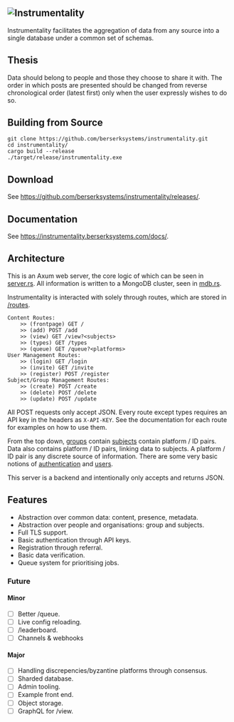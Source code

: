 ![Instrumentality](<https://instrumentality.berserksystems.com/header.png>)
---
Instrumentality facilitates the aggregation of data from any source into a single database under
a common set of schemas.

## Thesis
Data should belong to people and those they choose to share it with. The order in which posts are presented should be changed from reverse chronological order (latest first) only when the user expressly wishes to do so.

## Building from Source
```
git clone https://github.com/berserksystems/instrumentality.git
cd instrumentality/
cargo build --release
./target/release/instrumentality.exe
```

## Download
See <https://github.com/berserksystems/instrumentality/releases/>.

## Documentation
See <https://instrumentality.berserksystems.com/docs/>.

## Architecture
This is an Axum web server, the core logic of which can be seen in [server.rs](src/server.rs). All information is written to a MongoDB cluster, seen in [mdb.rs](src/mdb.rs). 

Instrumentality is interacted with solely through routes, which are stored in [/routes](/src/routes/). 
```
Content Routes:
    >> (frontpage) GET /
    >> (add) POST /add
    >> (view) GET /view?<subjects>
    >> (types) GET /types
    >> (queue) GET /queue?<platforms>
User Management Routes:
    >> (login) GET /login
    >> (invite) GET /invite
    >> (register) POST /register
Subject/Group Management Routes:
    >> (create) POST /create
    >> (delete) POST /delete
    >> (update) POST /update
```
All POST requests only accept JSON. Every route except types requires an API key in the headers as `X-API-KEY`. 
See the documentation for each route for examples on how to use them.

From the top down, [groups](src/group.rs) contain [subjects](src/subject.rs) contain platform / ID pairs. Data also contains platform / ID pairs, linking data to subjects. A platform / ID pair is any discrete source of information. There are some very basic notions of [authentication](src/key.rs) and [users](src/user.rs). 

This server is a backend and intentionally only accepts and returns JSON.

## Features
- Abstraction over common data: content, presence, metadata.
- Abstraction over people and organisations: group and subjects.
- Full TLS support.
- Basic authentication through API keys.
- Registration through referral.
- Basic data verification.
- Queue system for prioritising jobs.

### Future
#### Minor
- [ ] Better /queue.
- [ ] Live config reloading.
- [ ] /leaderboard.
- [ ] Channels & webhooks

#### Major
- [ ] Handling discrepencies/byzantine platforms through consensus.
- [ ] Sharded database.
- [ ] Admin tooling.
- [ ] Example front end.
- [ ] Object storage.
- [ ] GraphQL for /view.